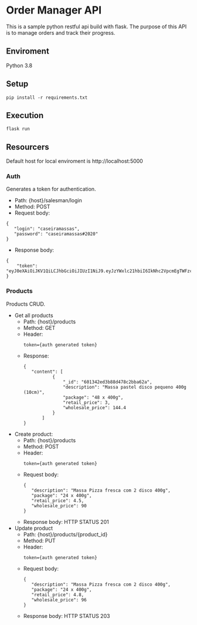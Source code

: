 # Order Manager API

This is a sample python restful api build with flask. The purpose of this API is to manage orders and track their progress.

## Enviroment

Python 3.8

## Setup
```
pip install -r requirements.txt
```
## Execution
```
flask run
```
## Resourcers
Default host for local enviroment is http://localhost:5000

### Auth
Generates a token for authentication.

 - Path: {host}/salesman/login
 - Method: POST
 - Request body:
 ```
 {
	"login": "caseiramassas",
	"password": "caseiramassas#2020"
}
 ```
 - Response body:
```
{
	"token": "eyJ0eXAiOiJKV1QiLCJhbGciOiJIUzI1NiJ9.eyJzYWxlc21hbiI6IkNhc2VpcmEgTWFzc2FzIiwiZG9jX2lkIjoiOTkuOTk5Ljk5OS85OTk5LTk5IiwiZXhwIjoxNjEzNjUyMzA3LjkzNDkwOX0.EmYqAaGJqToX4Ff1ztCvTKPTb7XrfGoUXT78EJBuo3w"
}
```
### Products
 Products CRUD.
 
 - Get all products
	 - Path: {host}/products
	 - Method: GET
	 - Header: 
		 ```
		 token={auth generated token}
		 ```
	- Response:
		 ```
		 {
			"content": [
					{
						"_id": "601342ed3b88d478c2bba62a",
						"description": "Massa pastel disco pequeno 400g (10cm)",
						"package": "48 x 400g",
						"retail_price": 3,
						"wholesale_price": 144.4
					}
				]
		}
		 ```
 - Create product:
	 - Path: {host}/products
	 - Method: POST
	 - Header:   
		 ```
		 token={auth generated token}
		 ```
	- Request body:
		 ```
		 {
			"description": "Massa Pizza fresca com 2 disco 400g",
			"package": "24 x 400g",
			"retail_price": 4.5,
			"wholesale_price": 90
		}
		 ```
	- Response body: HTTP STATUS 201
- Update product
	- Path: {host}/products/{product_id}
	- Method: PUT
	- Header:
		 ```
		 token={auth generated token}
		 ```
	- Request body:
		 ```
		 {
			"description": "Massa Pizza fresca com 2 disco 400g",
			"package": "24 x 400g",
			"retail_price": 4.8,
			"wholesale_price": 96
		}
		 ```
	- Response body: HTTP STATUS 203